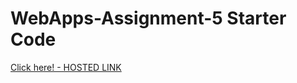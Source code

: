 # WebApps-Assignment-5 Starter Code
 
   <a href="https://44-563-webapps-f21.github.io/webapps-s21-assignment-5-DasariSwapna/#">
  Click here! - HOSTED LINK</a>